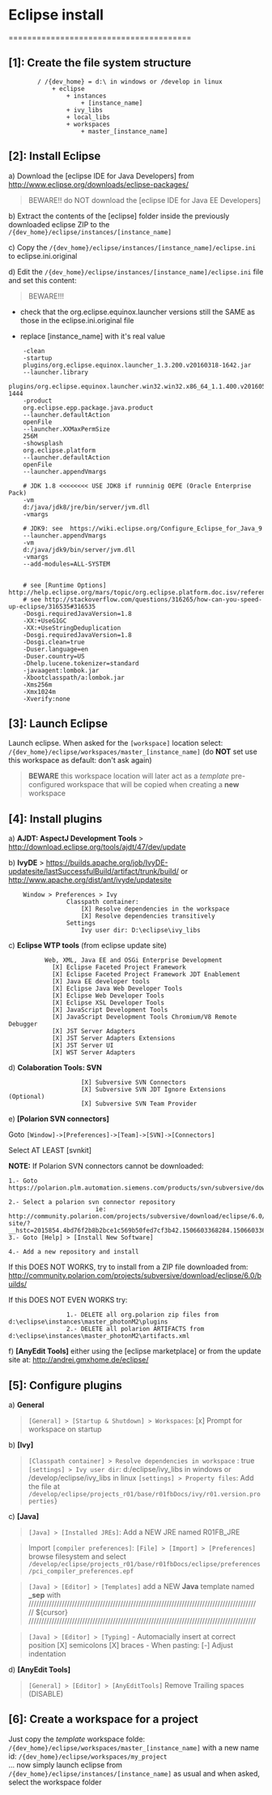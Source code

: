 # Eclipse install
=======================================


## [1]: Create the file system structure
```
		/ /{dev_home} = d:\ in windows or /develop in linux
			+ eclipse
				+ instances
					+ [instance_name]
				+ ivy_libs
				+ local_libs
				+ workspaces
					+ master_[instance_name]
```

## [2]: Install Eclipse

a) Download the [eclipse IDE for Java Developers] from http://www.eclipse.org/downloads/eclipse-packages/

> BEWARE!! do NOT download the [eclipse IDE for Java EE Developers]

b) Extract the contents of the [eclipse] folder inside the previously downloaded eclipse ZIP to the `/{dev_home}/eclipse/instances/[instance_name]`

c) Copy the `/{dev_home}/eclipse/instances/[instance_name]/eclipse.ini` to eclipse.ini.original

d) Edit the `/{dev_home}/eclipse/instances/[instance_name]/eclipse.ini` file and set this content:

> BEWARE!!!

* check that the org.eclipse.equinox.launcher versions still the SAME as those in the eclipse.ini.original file

* replace [instance_name] with it's real value

```
	-clean
	-startup
	plugins/org.eclipse.equinox.launcher_1.3.200.v20160318-1642.jar
	--launcher.library
	plugins/org.eclipse.equinox.launcher.win32.win32.x86_64_1.1.400.v20160518-1444
	-product
	org.eclipse.epp.package.java.product
	--launcher.defaultAction
	openFile
	--launcher.XXMaxPermSize
	256M
	-showsplash
	org.eclipse.platform
	--launcher.defaultAction
	openFile
	--launcher.appendVmargs

	# JDK 1.8 <<<<<<<< USE JDK8 if runninig OEPE (Oracle Enterprise Pack)
	-vm
	d:/java/jdk8/jre/bin/server/jvm.dll
	-vmargs

	# JDK9: see  https://wiki.eclipse.org/Configure_Eclipse_for_Java_9
	--launcher.appendVmargs
	-vm
	d:/java/jdk9/bin/server/jvm.dll
	-vmargs
	--add-modules=ALL-SYSTEM


	# see [Runtime Options] http://help.eclipse.org/mars/topic/org.eclipse.platform.doc.isv/reference/misc/index.html
	# see http://stackoverflow.com/questions/316265/how-can-you-speed-up-eclipse/316535#316535
	-Dosgi.requiredJavaVersion=1.8
	-XX:+UseG1GC
	-XX:+UseStringDeduplication
	-Dosgi.requiredJavaVersion=1.8
	-Dosgi.clean=true
	-Duser.language=en
	-Duser.country=US
	-Dhelp.lucene.tokenizer=standard
	-javaagent:lombok.jar
	-Xbootclasspath/a:lombok.jar
	-Xms256m
	-Xmx1024m
	-Xverify:none
```

## [3]: Launch Eclipse

Launch eclipse.
When asked for the `[workspace]` location select: `/{dev_home}/eclipse/workspaces/master_[instance_name]` (do **NOT** set use this workspace as default: don't ask again)
> **BEWARE** this workspace location will later act as a _template_ pre-configured workspace that will be copied when creating a **new** workspace


## [4]: Install plugins

a) **AJDT: AspectJ Development Tools** > 	http://download.eclipse.org/tools/ajdt/47/dev/update

b) **IvyDE** > https://builds.apache.org/job/IvyDE-updatesite/lastSuccessfulBuild/artifact/trunk/build/   or    http://www.apache.org/dist/ant/ivyde/updatesite

```
	Window > Preferences > Ivy
				Classpath container:
					[X] Resolve dependencies in the workspace
					[X] Resolve dependencies transitively
				Settings
					Ivy user dir: D:\eclipse\ivy_libs
```
c) **Eclipse WTP tools** (from eclipse update site)

```
		  Web, XML, Java EE and OSGi Enterprise Development
			[X]	Eclipse Faceted Project Framework
			[X] Eclipse Faceted Project Framework JDT Enablement
			[X] Java EE developer tools
			[X] Eclipse Java Web Developer Tools
			[X] Eclipse Web Developer Tools
			[X] Eclipse XSL Developer Tools
			[X] JavaScript Development Tools
			[X] JavaScript Development Tools Chromium/V8 Remote Debugger
			[X] JST Server Adapters
			[X] JST Server Adapters Extensions
			[X] JST Server UI
			[X] WST Server Adapters
```

d) **Colaboration Tools: SVN**

```
					[X] Subversive SVN Connectors
					[X] Subversive SVN JDT Ignore Extensions (Optional)
					[X] Subversive SVN Team Provider
```

e) **[Polarion SVN connectors]**

Goto `[Window]->[Preferences]->[Team]->[SVN]->[Connectors]`

Select AT LEAST [svnkit]

**NOTE:** If Polarion SVN connectors cannot be downloaded:

	1.- Goto https://polarion.plm.automation.siemens.com/products/svn/subversive/download

	2.- Select a polarion svn connector repository
							ie: http://community.polarion.com/projects/subversive/download/eclipse/6.0/update-site/?__hstc=2015854.4bd76f2b8b2bce1c569b50fed7cf3b42.1506603368284.1506603368284.1506603368284.1&__hssc=2015854.1.1506603368285&__hsfp=3974841547
	3.- Goto [Help] > [Install New Software]

	4.- Add a new repository and install

 If this DOES NOT WORKS, try to install from a ZIP file downloaded from:
	http://community.polarion.com/projects/subversive/download/eclipse/6.0/builds/

 If this DOES NOT EVEN WORKS try:

					1.- DELETE all org.polarion zip files from d:\eclipse\instances\master_photonM2\plugins
					2.- DELETE all polarion ARTIFACTS from d:\eclipse\instances\master_photonM2\artifacts.xml

f) **[AnyEdit Tools]** either using the [eclipse marketplace] or from the update site at: http://andrei.gmxhome.de/eclipse/

## [5]: Configure plugins

a) **General**
> `[General] > [Startup & Shutdown] > Workspaces`: [x] Prompt for workspace on startup

b) **[Ivy]**

> `[Classpath container] > Resolve dependencies in workspace` : true
> `[settings] > Ivy user dir`: d:/eclipse/ivy_libs in windows or /develop/eclipse/ivy_libs in linux
> `[settings] > Property files`: Add the file at `/develop/eclipse/projects_r01/base/r01fbDocs/ivy/r01.version.properties}`

c) **[Java]**
> `[Java] > [Installed JREs]`: Add a NEW JRE named R01FB_JRE

> Import `[compiler preferences]`: `[File] > [Import] > [Preferences]` browse filesystem and select `/develop/eclipse/projects_r01/base/r01fbDocs/eclipse/preferences/pci_compiler_preferences.epf`

> `[Java] > [Editor] > [Templates]` add a NEW **Java** template named **_sep** with
> /////////////////////////////////////////////////////////////////////////////////////////  
> //	${cursor}  
> /////////////////////////////////////////////////////////////////////////////////////////   

> `[Java] > [Editor] > [Typing]`
>       - Automacially insert at correct position [X] semicolons [X] braces
>       - When pasting:  [-] Adjust indentation

d) **[AnyEdit Tools]**
> `[General] > [Editor] > [AnyEditTools]` Remove Trailing spaces (DISABLE)


## [6]: Create a workspace for a project

Just copy the _template_ workspace folde: `/{dev_home}/eclipse/workspaces/master_[instance_name]` with a new name id: `/{dev_home}/eclipse/workspaces/my_project`  
... now simply launch eclipse from  `/{dev_home}/eclipse/instances/[instance_name]` as usual and when asked, select the workspace folder
